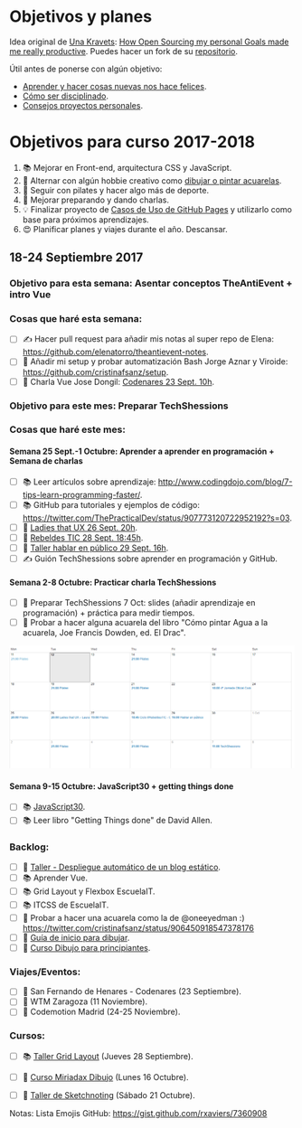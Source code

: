 Objetivos y planes
==============

Idea original de [Una Kravets](https://github.com/una): [How Open Sourcing my personal Goals made me really productive](https://una.im/personal-goals-guide/). Puedes hacer un fork de su [repositorio](https://github.com/una/personal-goals-starter).

Útil antes de ponerse con algún objetivo:

- [Aprender y hacer cosas nuevas nos hace felices](https://youtu.be/5XsKHEunOXs?t=2832).
- [Cómo ser disciplinado](https://www.youtube.com/watch?v=I6may1U-xKk).
- [Consejos proyectos personales](https://melies-hugo.js.org/post/practica-publica-aprende/).

# Objetivos para curso 2017-2018

1. 📚 Mejorar en Front-end, arquitectura CSS y JavaScript.
2. 🎨 Alternar con algún hobbie creativo como [dibujar o pintar acuarelas](https://twitter.com/cristinafsanz/status/903201156222115840).
3. 💃 Seguir con pilates y hacer algo más de deporte.
4. 🙊 Mejorar preparando y dando charlas.
5. 💡 Finalizar proyecto de [Casos de Uso de GitHub Pages](https://github.com/cristinafsanz/github-pages) y utilizarlo como base para próximos aprendizajes.
6. 😍 Planificar planes y viajes durante el año. Descansar.


## 18-24 Septiembre 2017

### Objetivo para esta semana: Asentar conceptos TheAntiEvent + intro Vue

### Cosas que haré esta semana:

- [ ] ✍️ Hacer pull request para añadir mis notas al super repo de Elena: https://github.com/elenatorro/theantievent-notes.
- [ ] 🚀  Añadir mi setup y probar automatización Bash Jorge Aznar y Viroide: https://github.com/cristinafsanz/setup.
- [ ] 📆 Charla Vue Jose Dongil: [Codenares 23 Sept. 10h](https://www.meetup.com/es-ES/codenares/events/242761638/).

### Objetivo para este mes: Preparar TechShessions

### Cosas que haré este mes: 

#### Semana 25 Sept.-1 Octubre: Aprender a aprender en programación + Semana de charlas
- [ ] 📚 Leer artículos sobre aprendizaje: http://www.codingdojo.com/blog/7-tips-learn-programming-faster/.
- [ ] 📚 GitHub para tutoriales y ejemplos de código: https://twitter.com/ThePracticalDev/status/907773120722952192?s=03.
- [ ] 📆 [Ladies that UX 26 Sept. 20h](https://www.eventbrite.es/e/entradas-ladies-that-ux-laura-andina-en-el-campus-madrid-37838145913).
- [ ] 📆 [Rebeldes TIC 28 Sept. 18:45h](https://www.meetup.com/es-ES/Rebeldes-del-Sector-TI-por-la-Conciliacion/events/243137843/).
- [ ] 📆 [Taller hablar en público 29 Sept. 16h](https://clubs.ie.edu/ieacareers/rsvp?id=300008439&utm_source=approval_email_sent_event_approved#.Wa4zM0qQLwc.twitter). 
- [ ] ✍️ Guión TechShessions sobre aprender en programación y GitHub.

#### Semana 2-8 Octubre: Practicar charla TechShessions
- [ ] 🙊 Preparar TechShessions 7 Oct: slides (añadir aprendizaje en programación) + práctica para medir tiempos.
- [ ] 🎨 Probar a hacer alguna acuarela del libro "Cómo pintar Agua a la acuarela, Joe Francis Dowden, ed. El Drac".

![Calendario antes de evento TechShessions](images/calendar-sept-2017.png?raw=true)

#### Semana 9-15 Octubre: JavaScript30 + getting things done
- [ ] 📚 [JavaScript30](https://javascript30.com/).
- [ ] 📚 Leer libro "Getting Things done" de David Allen. 

### Backlog:
- [ ] 🚀 [Taller - Despliegue automático de un blog estático](https://moduslaborandi.net/2017/08/taller-despliegue-automatico-blog-estatico-i/).
- [ ] 📚 Aprender Vue.
- [ ] 📚 Grid Layout y Flexbox EscuelaIT.
- [ ] 📚 ITCSS de EscuelaIT.
- [ ] 🎨 Probar a hacer una acuarela como la de @oneeyedman :) https://twitter.com/cristinafsanz/status/906450918547378176
- [ ] 🎨 [Guía de inicio para dibujar](https://medium.com/personal-growth/a-quick-beginners-guide-to-drawing-58213877715e).
- [ ] 🎨 [Curso Dibujo para principiantes](https://www.domestika.org/es/courses/138-dibujo-para-principiantes-nivel-1/puno).

### Viajes/Eventos:

- [ ] 🚊 San Fernando de Henares - Codenares (23 Septiembre).
- [ ] 🚊 WTM Zaragoza (11 Noviembre).
- [ ] 🚊 Codemotion Madrid (24-25 Noviembre).

### Cursos:

- [ ] 📚 [Taller Grid Layout](https://escuela.it/cursos/taller-de-css-grid-layout) (Jueves 28 Septiembre).
- [ ] 🎨 [Curso Miriadax Dibujo](https://miriadax.net/web/dibujo-en-el-aula-ensenar-un-lenguaje-magico) (Lunes 16 Octubre).
- [ ] 🎨 [Taller de Sketchnoting](https://www.dibujandocharlas.com/taller-sketchnoting-madrid/) (Sábado 21 Octubre).



Notas: Lista Emojis GitHub: https://gist.github.com/rxaviers/7360908
